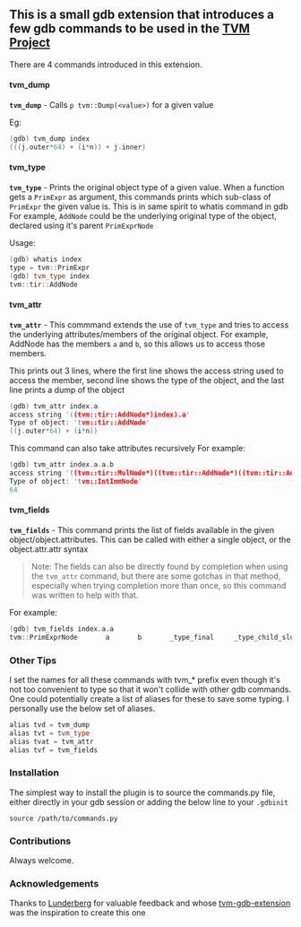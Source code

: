## This is a small gdb extension that introduces a few gdb commands to be used in the [TVM Project](https://github.com/apache/tvm)

There are 4 commands introduced in this extension.

#### tvm_dump
**`tvm_dump`** - Calls `p tvm::Dump(<value>)` for a given value

Eg:
```c++
(gdb) tvm_dump index
(((j.outer*64) + (i*n)) + j.inner)
```

#### tvm_type

**`tvm_type`** - Prints the original object type of a given value. When a function gets a `PrimExpr` as argument, this commands prints which sub-class of `PrimExpr` the given value is. This is in same spirit to whatis command in gdb
For example, `AddNode` could be the underlying original type of the object, declared using it's parent `PrimExprNode`

Usage:
```c++
(gdb) whatis index
type = tvm::PrimExpr
(gdb) tvm_type index
tvm::tir::AddNode
```

#### tvm_attr
**`tvm_attr`** - This commmand extends the use of `tvm_type` and tries to access the underlying attributes/members of the original object.
For example, AddNode has the members `a` and `b`, so this allows us to access those members.

This prints out 3 lines, where the first line shows the access string used to access the member, second line shows the type of the object, and the last line prints a dump of the object

```c++
(gdb) tvm_attr index.a
access string '((tvm::tir::AddNode*)index).a'
Type of object: 'tvm::tir::AddNode'
((j.outer*64) + (i*n))
```

This command can also take attributes recursively
For example:
```c++
(gdb) tvm_attr index.a.a.b
access string '((tvm::tir::MulNode*)((tvm::tir::AddNode*)((tvm::tir::AddNode*)index).a).a).b'
Type of object: 'tvm::IntImmNode'
64
```

#### tvm_fields
**`tvm_fields`** - This command prints the list of fields available in the given object/object.attributes. This can be called with either a single object, or the object.attr.attr syntax

> Note: The fields can also be directly found by <tab> completion when using the `tvm_attr` command, but there are some gotchas in that method, especially when trying completion more than once, so this command was written to help with that.

For example:
```c++
(gdb) tvm_fields index.a.a
tvm::PrimExprNode       a       b       _type_final     _type_child_slots
```

### Other Tips

I set the names for all these commands with tvm_* prefix even though it's not too convenient to type so that it won't collide with other gdb commands. One could potentially create a list of aliases for these to save some typing. I personally use the below set of aliases.

```c++
alias tvd = tvm_dump
alias tvt = tvm_type
alias tvat = tvm_attr
alias tvf = tvm_fields
```

### Installation

The simplest way to install the plugin is to source the commands.py file, either directly in your gdb session or adding the below line to your `.gdbinit`

`source /path/to/commands.py`

### Contributions

Always welcome.

### Acknowledgements

Thanks to [Lunderberg](https://github.com/Lunderberg/) for valuable feedback and whose [tvm-gdb-extension](https://github.com/Lunderberg/tvm-gdb-extension) was the inspiration to create this one

